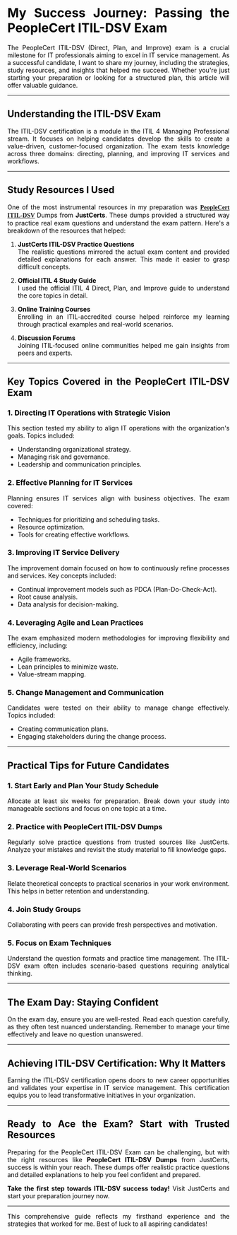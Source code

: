 <h1 style="text-align: justify;"><span style="color:#000000;">My Success Journey: Passing the PeopleCert ITIL-DSV Exam</span></h1>

<p style="text-align: justify;"><span style="color:#000000;">The PeopleCert ITIL-DSV (Direct, Plan, and Improve) exam is a crucial milestone for IT professionals aiming to excel in IT service management. As a successful candidate, I want to share my journey, including the strategies, study resources, and insights that helped me succeed. Whether you&#39;re just starting your preparation or looking for a structured plan, this article will offer valuable guidance.</span></p>

<hr />
<h2 style="text-align: justify;"><span style="color:#000000;">Understanding the ITIL-DSV Exam</span></h2>

<p style="text-align: justify;"><span style="color:#000000;">The ITIL-DSV certification is a module in the ITIL 4 Managing Professional stream. It focuses on helping candidates develop the skills to create a value-driven, customer-focused organization. The exam tests knowledge across three domains: directing, planning, and improving IT services and workflows.</span></p>

<hr />
<h2 style="text-align: justify;"><span style="color:#000000;">Study Resources I Used</span></h2>

<p style="text-align: justify;"><span style="color:#000000;">One of the most instrumental resources in my preparation was <strong><span style="font-family:Georgia,serif;"><u><a href="https://www.justcerts.com/peoplecert-certification-exams.html">PeopleCert ITIL-DSV</a></u></span> </strong>Dumps from <strong>JustCerts</strong>. These dumps provided a structured way to practice real exam questions and understand the exam pattern. Here&#39;s a breakdown of the resources that helped:</span></p>

<ol>
	<li>
	<p style="text-align: justify;"><span style="color:#000000;"><strong>JustCerts ITIL-DSV Practice Questions</strong><br />
	The realistic questions mirrored the actual exam content and provided detailed explanations for each answer. This made it easier to grasp difficult concepts.</span></p>
	</li>
	<li>
	<p style="text-align: justify;"><span style="color:#000000;"><strong>Official ITIL 4 Study Guide</strong><br />
	I used the official ITIL 4 Direct, Plan, and Improve guide to understand the core topics in detail.</span></p>
	</li>
	<li>
	<p style="text-align: justify;"><span style="color:#000000;"><strong>Online Training Courses</strong><br />
	Enrolling in an ITIL-accredited course helped reinforce my learning through practical examples and real-world scenarios.</span></p>
	</li>
	<li>
	<p style="text-align: justify;"><span style="color:#000000;"><strong>Discussion Forums</strong><br />
	Joining ITIL-focused online communities helped me gain insights from peers and experts.</span></p>
	</li>
</ol>

<hr />
<h2 style="text-align: justify;"><span style="color:#000000;">Key Topics Covered in the PeopleCert ITIL-DSV Exam</span></h2>

<h3 style="text-align: justify;"><span style="color:#000000;">1. <strong>Directing IT Operations with Strategic Vision</strong></span></h3>

<p style="text-align: justify;"><span style="color:#000000;">This section tested my ability to align IT operations with the organization&#39;s goals. Topics included:</span></p>

<ul>
	<li style="text-align: justify;"><span style="color:#000000;">Understanding organizational strategy.</span></li>
	<li style="text-align: justify;"><span style="color:#000000;">Managing risk and governance.</span></li>
	<li style="text-align: justify;"><span style="color:#000000;">Leadership and communication principles.</span></li>
</ul>

<h3 style="text-align: justify;"><span style="color:#000000;">2. <strong>Effective Planning for IT Services</strong></span></h3>

<p style="text-align: justify;"><span style="color:#000000;">Planning ensures IT services align with business objectives. The exam covered:</span></p>

<ul>
	<li style="text-align: justify;"><span style="color:#000000;">Techniques for prioritizing and scheduling tasks.</span></li>
	<li style="text-align: justify;"><span style="color:#000000;">Resource optimization.</span></li>
	<li style="text-align: justify;"><span style="color:#000000;">Tools for creating effective workflows.</span></li>
</ul>

<h3 style="text-align: justify;"><span style="color:#000000;">3. <strong>Improving IT Service Delivery</strong></span></h3>

<p style="text-align: justify;"><span style="color:#000000;">The improvement domain focused on how to continuously refine processes and services. Key concepts included:</span></p>

<ul>
	<li style="text-align: justify;"><span style="color:#000000;">Continual improvement models such as PDCA (Plan-Do-Check-Act).</span></li>
	<li style="text-align: justify;"><span style="color:#000000;">Root cause analysis.</span></li>
	<li style="text-align: justify;"><span style="color:#000000;">Data analysis for decision-making.</span></li>
</ul>

<h3 style="text-align: justify;"><span style="color:#000000;">4. <strong>Leveraging Agile and Lean Practices</strong></span></h3>

<p style="text-align: justify;"><span style="color:#000000;">The exam emphasized modern methodologies for improving flexibility and efficiency, including:</span></p>

<ul>
	<li style="text-align: justify;"><span style="color:#000000;">Agile frameworks.</span></li>
	<li style="text-align: justify;"><span style="color:#000000;">Lean principles to minimize waste.</span></li>
	<li style="text-align: justify;"><span style="color:#000000;">Value-stream mapping.</span></li>
</ul>

<h3 style="text-align: justify;"><span style="color:#000000;">5. <strong>Change Management and Communication</strong></span></h3>

<p style="text-align: justify;"><span style="color:#000000;">Candidates were tested on their ability to manage change effectively. Topics included:</span></p>

<ul>
	<li style="text-align: justify;"><span style="color:#000000;">Creating communication plans.</span></li>
	<li style="text-align: justify;"><span style="color:#000000;">Engaging stakeholders during the change process.</span></li>
</ul>

<hr />
<h2 style="text-align: justify;"><span style="color:#000000;">Practical Tips for Future Candidates</span></h2>

<h3 style="text-align: justify;"><span style="color:#000000;">1. <strong>Start Early and Plan Your Study Schedule</strong></span></h3>

<p style="text-align: justify;"><span style="color:#000000;">Allocate at least six weeks for preparation. Break down your study into manageable sections and focus on one topic at a time.</span></p>

<h3 style="text-align: justify;"><span style="color:#000000;">2. <strong>Practice with PeopleCert ITIL-DSV Dumps</strong></span></h3>

<p style="text-align: justify;"><span style="color:#000000;">Regularly solve practice questions from trusted sources like JustCerts. Analyze your mistakes and revisit the study material to fill knowledge gaps.</span></p>

<h3 style="text-align: justify;"><span style="color:#000000;">3. <strong>Leverage Real-World Scenarios</strong></span></h3>

<p style="text-align: justify;"><span style="color:#000000;">Relate theoretical concepts to practical scenarios in your work environment. This helps in better retention and understanding.</span></p>

<h3 style="text-align: justify;"><span style="color:#000000;">4. <strong>Join Study Groups</strong></span></h3>

<p style="text-align: justify;"><span style="color:#000000;">Collaborating with peers can provide fresh perspectives and motivation.</span></p>

<h3 style="text-align: justify;"><span style="color:#000000;">5. <strong>Focus on Exam Techniques</strong></span></h3>

<p style="text-align: justify;"><span style="color:#000000;">Understand the question formats and practice time management. The ITIL-DSV exam often includes scenario-based questions requiring analytical thinking.</span></p>

<hr />
<h2 style="text-align: justify;"><span style="color:#000000;">The Exam Day: Staying Confident</span></h2>

<p style="text-align: justify;"><span style="color:#000000;">On the exam day, ensure you are well-rested. Read each question carefully, as they often test nuanced understanding. Remember to manage your time effectively and leave no question unanswered.</span></p>

<hr />
<h2 style="text-align: justify;"><span style="color:#000000;">Achieving ITIL-DSV Certification: Why It Matters</span></h2>

<p style="text-align: justify;"><span style="color:#000000;">Earning the ITIL-DSV certification opens doors to new career opportunities and validates your expertise in IT service management. This certification equips you to lead transformative initiatives in your organization.</span></p>

<hr />
<h2 style="text-align: justify;"><span style="color:#000000;">Ready to Ace the Exam? Start with Trusted Resources</span></h2>

<p style="text-align: justify;"><span style="color:#000000;">Preparing for the PeopleCert ITIL-DSV Exam can be challenging, but with the right resources like <strong>PeopleCert ITIL-DSV Dumps</strong> from JustCerts, success is within your reach. These dumps offer realistic practice questions and detailed explanations to help you feel confident and prepared.</span></p>

<p style="text-align: justify;"><span style="color:#000000;"><strong>Take the first step towards ITIL-DSV success today!</strong> Visit JustCerts and start your preparation journey now.</span></p>

<hr />
<p style="text-align: justify;"><span style="color:#000000;">This comprehensive guide reflects my firsthand experience and the strategies that worked for me. Best of luck to all aspiring candidates!</span></p>
